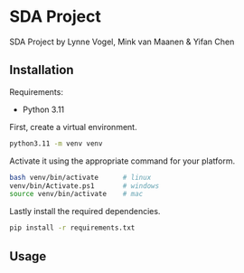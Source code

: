 # SDA Project
SDA Project by Lynne Vogel, Mink van Maanen & Yifan Chen

## Installation
Requirements:
* Python 3.11

First, create a virtual environment.
```bash
python3.11 -m venv venv
```

Activate it using the appropriate command for your platform.
```bash
bash venv/bin/activate      # linux
venv/bin/Activate.ps1       # windows
source venv/bin/activate    # mac
```

Lastly install the required dependencies.
```bash
pip install -r requirements.txt
```

## Usage
